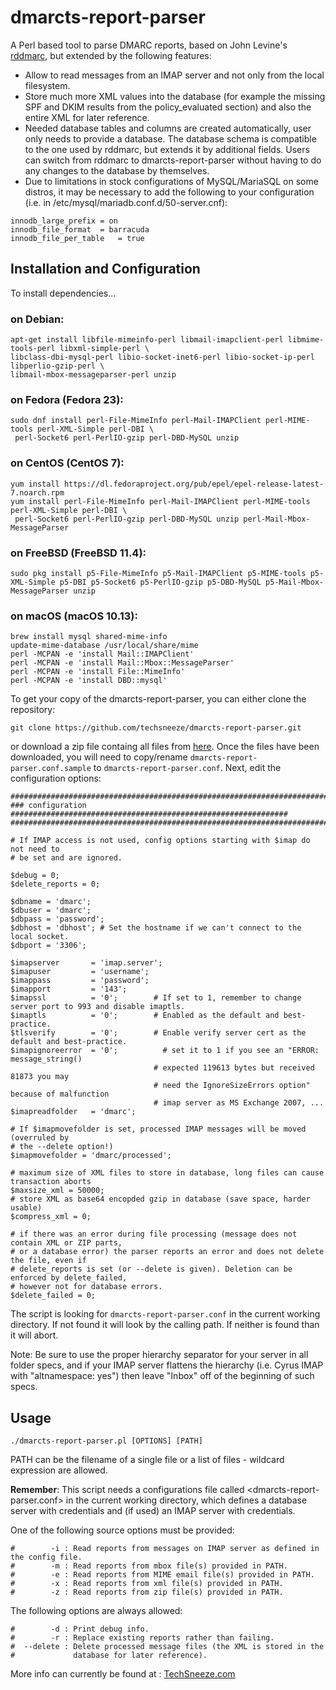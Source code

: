 # dmarcts-report-parser
A Perl based tool to parse DMARC reports, based on John Levine's [rddmarc](http://www.taugh.com/rddmarc/), but extended by the following features:
* Allow to read messages from an IMAP server and not only from the local filesystem.
* Store much more XML values into the database (for example the missing SPF and DKIM results from the policy_evaluated section) and also the entire XML for later reference.
* Needed database tables and columns are created automatically, user only needs to provide a database. The database schema is compatible to the one used by rddmarc, but extends it by additional fields. Users can switch from rddmarc to dmarcts-report-parser without having to do any changes to the database by themselves.
* Due to limitations in stock configurations of MySQL/MariaSQL on some distros, it may be necessary
to add the following to your configuration (i.e. in /etc/mysql/mariadb.conf.d/50-server.cnf):

```
innodb_large_prefix	= on
innodb_file_format	= barracuda
innodb_file_per_table	= true
```

## Installation and Configuration

To install dependencies...

### on Debian:
```
apt-get install libfile-mimeinfo-perl libmail-imapclient-perl libmime-tools-perl libxml-simple-perl \
libclass-dbi-mysql-perl libio-socket-inet6-perl libio-socket-ip-perl libperlio-gzip-perl \
libmail-mbox-messageparser-perl unzip
```
### on Fedora (Fedora 23):
```
sudo dnf install perl-File-MimeInfo perl-Mail-IMAPClient perl-MIME-tools perl-XML-Simple perl-DBI \
 perl-Socket6 perl-PerlIO-gzip perl-DBD-MySQL unzip
```
### on CentOS (CentOS 7):
```
yum install https://dl.fedoraproject.org/pub/epel/epel-release-latest-7.noarch.rpm
yum install perl-File-MimeInfo perl-Mail-IMAPClient perl-MIME-tools perl-XML-Simple perl-DBI \
 perl-Socket6 perl-PerlIO-gzip perl-DBD-MySQL unzip perl-Mail-Mbox-MessageParser
 ```
### on FreeBSD (FreeBSD 11.4):
```
sudo pkg install p5-File-MimeInfo p5-Mail-IMAPClient p5-MIME-tools p5-XML-Simple p5-DBI p5-Socket6 p5-PerlIO-gzip p5-DBD-MySQL p5-Mail-Mbox-MessageParser unzip
```

 ### on macOS (macOS 10.13):
```
brew install mysql shared-mime-info
update-mime-database /usr/local/share/mime
perl -MCPAN -e 'install Mail::IMAPClient'
perl -MCPAN -e 'install Mail::Mbox::MessageParser'
perl -MCPAN -e 'install File::MimeInfo'
perl -MCPAN -e 'install DBD::mysql'
```

To get your copy of the dmarcts-report-parser, you can either clone the repository:
```
git clone https://github.com/techsneeze/dmarcts-report-parser.git
```
or download a zip file containg all files from [here](https://github.com/techsneeze/dmarcts-report-parser/archive/master.zip). Once the files have been downloaded, you will need to copy/rename `dmarcts-report-parser.conf.sample` to `dmarcts-report-parser.conf`. Next, edit the configuration options:

```
################################################################################
### configuration ##############################################################
################################################################################

# If IMAP access is not used, config options starting with $imap do not need to
# be set and are ignored.

$debug = 0;
$delete_reports = 0;

$dbname = 'dmarc';
$dbuser = 'dmarc';
$dbpass = 'password';
$dbhost = 'dbhost'; # Set the hostname if we can't connect to the local socket.
$dbport = '3306';

$imapserver       = 'imap.server';
$imapuser         = 'username';
$imappass         = 'password';
$imapport         = '143';
$imapssl          = '0';        # If set to 1, remember to change server port to 993 and disable imaptls.
$imaptls          = '0';        # Enabled as the default and best-practice.
$tlsverify        = '0';        # Enable verify server cert as the default and best-practice.
$imapignoreerror  = '0';          # set it to 1 if you see an "ERROR: message_string() 
                                # expected 119613 bytes but received 81873 you may 
                                # need the IgnoreSizeErrors option" because of malfunction
                                # imap server as MS Exchange 2007, ...
$imapreadfolder   = 'dmarc';

# If $imapmovefolder is set, processed IMAP messages will be moved (overruled by
# the --delete option!)
$imapmovefolder = 'dmarc/processed';

# maximum size of XML files to store in database, long files can cause transaction aborts
$maxsize_xml = 50000;
# store XML as base64 encopded gzip in database (save space, harder usable)
$compress_xml = 0;

# if there was an error during file processing (message does not contain XML or ZIP parts, 
# or a database error) the parser reports an error and does not delete the file, even if 
# delete_reports is set (or --delete is given). Deletion can be enforced by delete_failed, 
# however not for database errors.
$delete_failed = 0;
```
The script is looking for `dmarcts-report-parser.conf` in the current working directory. If not found it will look by the calling path. If neither is found than it will abort.

Note: Be sure to use the proper hierarchy separator for your server in all folder specs, and
if your IMAP server flattens the hierarchy (i.e. Cyrus IMAP with "altnamespace: yes") then
leave "Inbox" off of the beginning of such specs.

## Usage

```
./dmarcts-report-parser.pl [OPTIONS] [PATH]
```
PATH can be the filename of a single file or a list of files - wildcard expression are allowed.

**Remember**: This script needs a configurations file called <dmarcts-report-parser.conf> in the current working directory, which defines a database server with credentials and (if used) an IMAP server with credentials.

One of the following source options must be provided:
```
#        -i : Read reports from messages on IMAP server as defined in the config file.
#        -m : Read reports from mbox file(s) provided in PATH.
#        -e : Read reports from MIME email file(s) provided in PATH.
#        -x : Read reports from xml file(s) provided in PATH.
#        -z : Read reports from zip file(s) provided in PATH.
```

The following options are always allowed:
```
#        -d : Print debug info.
#        -r : Replace existing reports rather than failing.
#  --delete : Delete processed message files (the XML is stored in the
#             database for later reference).
```

More info can currently be found at : [TechSneeze.com](http://www.techsneeze.com/how-parse-dmarc-reports-imap/)
